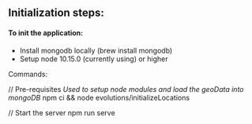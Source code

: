 ## Initialization steps:

#### To init the application:
- Install mongodb locally (brew install mongodb)
- Setup node 10.15.0 (currently using) or higher

Commands:

// Pre-requisites
*Used to setup node modules and load the geoData into mongoDB*
npm ci && node evolutions/initializeLocations

// Start the server
npm run serve



